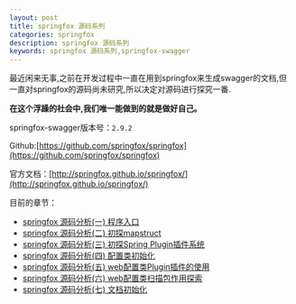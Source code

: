 ```yaml
---
layout: post
title: springfox 源码系列
categories: springfox
description: springfox 源码系列
keywords: springfox 源码系列,springfox-swagger
---
```



最近闲来无事,之前在开发过程中一直在用到springfox来生成swagger的文档,但一直对springfox的源码尚未研究,所以决定对源码进行探究一番.

**在这个浮躁的社会中,我们唯一能做到的就是做好自己。**


springfox-swagger版本号：`2.9.2`

Github:[https://github.com/springfox/springfox](https://github.com/springfox/springfox)

官方文档：[http://springfox.github.io/springfox/](http://springfox.github.io/springfox/)



目前的章节：

- [springfox 源码分析(一) 程序入口](/2019/05/21/springfox-1/)
- [springfox 源码分析(二) 初探mapstruct](/2019/05/22/springfox-2/)
- [springfox 源码分析(三) 初探Spring Plugin插件系统](/2019/05/22/springfox-3/)
- [springfox 源码分析(四) 配置类初始化](/2019/05/23/springfox-4/)
- [springfox 源码分析(五) web配置类Plugin插件的使用](/2019/05/23/springfox-5/)
- [springfox 源码分析(六) web配置类扫描包作用探索](/2019/05/23/springfox-6/)
- [springfox 源码分析(七) 文档初始化](/2019/05/23/springfox-7/)
